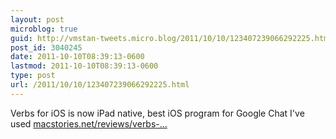 ```yaml
---
layout: post
microblog: true
guid: http://vmstan-tweets.micro.blog/2011/10/10/123407239066292225.html
post_id: 3040245
date: 2011-10-10T08:39:13-0600
lastmod: 2011-10-10T08:39:13-0600
type: post
url: /2011/10/10/123407239066292225.html
---
```

Verbs for iOS is now iPad native, best iOS program for Google Chat I've used <a href="http://www.macstories.net/reviews/verbs-im-client-gets-native-ipad-version/">macstories.net/reviews/verbs-…</a>
